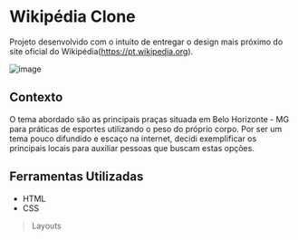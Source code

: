 # Wikipédia Clone #
 
Projeto desenvolvido com o intuito de entregar o design mais próximo do site oficial do Wikipédia(https://pt.wikipedia.org).

![image](https://user-images.githubusercontent.com/79648062/210795411-033773c1-0a9c-4c29-a68c-2dbd6fb45c02.png)

## Contexto ##

O tema abordado são as principais praças situada em Belo Horizonte - MG para práticas de esportes utilizando o peso do próprio corpo. Por ser um tema pouco difundido e escaço na internet, decidi exemplificar os principais locais para auxiliar pessoas que buscam estas opções.

## Ferramentas Utilizadas ##

- HTML
- CSS
> Layouts
